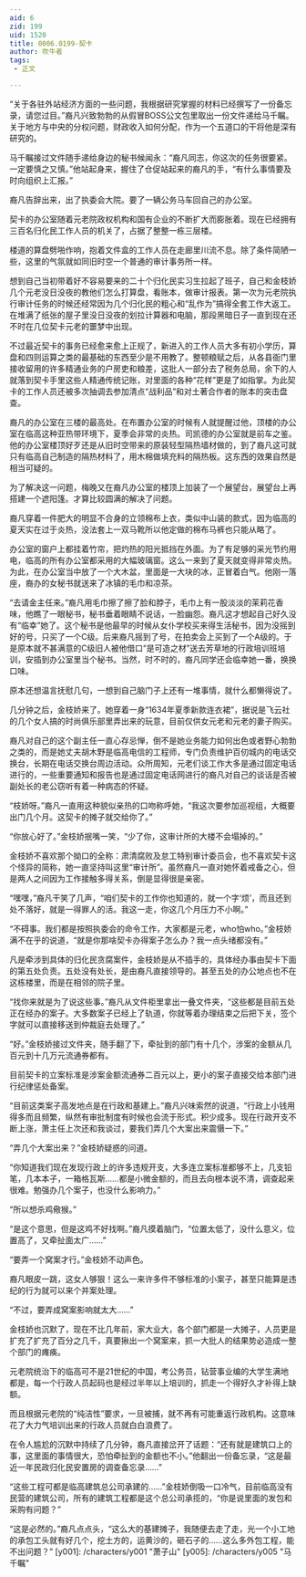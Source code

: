 ```yaml
---
aid: 6
zid: 199
uid: 1520
title: 0006.0199-契卡
author: 吹牛者
tags: 
 - 正文

---
```




  “关于各驻外站经济方面的一些问题，我根据研究掌握的材料已经撰写了一份备忘录，请您过目。”裔凡兴致勃勃的从假冒BOSS公文包里取出一份文件递给马千瞩。关于地方与中央的分权问题，财政收入如何分配，作为一个五道口的干将他是深有研究的。

  马千瞩接过文件随手递给身边的秘书候闻永：“裔凡同志，你这次的任务很要紧。一定要慎之又慎。”他站起身来，握住了仓促站起来的裔凡的手，“有什么事情要及时向组织上汇报。”

  裔凡告辞出来，出了执委会大院。要了一辆公务马车回自己的办公室。

  契卡的办公室随着元老院政权机构和国有企业的不断扩大而膨胀着。现在已经拥有三百名归化民工作人员的机关了，占据了整整一栋三层楼。

  楼道的算盘劈啪作响，抱着文件盒的工作人员在走廊里川流不息。除了条件简陋一些，这里的气氛就如同旧时空一个普通的审计事务所一样。

  想到自己当初带着好不容易要来的二十个归化民实习生拉起了班子，自己和金枝娇几个元老没日没夜的教他们怎么打算盘，看账本，做审计报表。第一次为元老院执行审计任务的时候还经常因为几个归化民的粗心和“乱作为”搞得全套工作大返工。在堆满了纸张的屋子里没日没夜的划拉计算器和电脑，那段黑暗日子一直到现在还不时在几位契卡元老的噩梦中出现。

  不过最近契卡的事务已经愈来愈上正规了，新进入的工作人员大多有初小学历，算盘和四则运算之类的最基础的东西至少是不用教了。整顿粮赋之后，从各县衙门里接收留用的许多精通业务的户房吏和粮差，这批人一部分去了税务总局，余下的人就落到契卡手里这些人精通传统记账，对里面的各种“花样”更是了如指掌。为此契卡的工作人员还被多次抽调去参加清点“战利品”和对土著合作者的账本的突击盘查。

  裔凡的办公室在三楼的最高处。在布置办公室的时候有人就提醒过他，顶楼的办公室在临高这种亚热带环境下，夏季会非常的炎热。司凯德的办公室就是前车之鉴。他的办公室楼顶好歹还是从旧时空带来的原装轻型隔热墙材做的，到了裔凡这可就只有临高自己制造的隔热材料了，用木棉做填充料的隔热板。这东西的效果自然是相当可疑的。

  为了解决这一问题，梅晚又在裔凡办公室的楼顶上加装了一个展望台，展望台上再搭建一个遮阳篷。才算比较圆满的解决了问题。

  裔凡穿着一件肥大的明显不合身的立领棉布上衣，类似中山装的款式，因为临高的夏天实在过于炎热，没法套上一双马靴所以他定做的棉布马裤也只能从略了。

  办公室的窗户上都挂着竹帘，把灼热的阳光抵挡在外面。为了有足够的采光节约用电，临高的所有办公室都采用的大幅玻璃窗。这么一来到了夏天就变得非常炎热。为此，在办公室当中放了一个大木盆，里面是一大块的冰，正冒着白气。他刚一落座，裔办的女秘书就送来了冰镇的毛巾和凉茶。

  “去请金主任来。”裔凡用毛巾擦了擦了脸和脖子，毛巾上有一股淡淡的茉莉花香味，他瞧了一眼秘书，秘书垂着眼睛不说话，一脸幽怨。裔凡这才想起自己好久没有“临幸”她了。这个秘书是他最早的时候从女仆学校买来得生活秘书，因为没摇到好的号，只买了一个C级。后来裔凡摇到了号，在拍卖会上买到了一个A级的。于是原本就不甚满意的C级旧人被他借口“是可造之材”送去芳草地的行政培训班培训，安插到办公室里当个秘书。当然，时不时的，裔凡同学还会临幸她一番，换换口味。

  原本还想温言抚慰几句，一想到自己脑门子上还有一堆事情，就什么都懒得说了。

  几分钟之后，金枝娇来了。她穿着一身“1634年夏季新款连衣裙”，据说是飞云社的几个女人搞的时尚俱乐部里弄出来的玩意，目前仅供女元老和元老的妻子购买。

  裔凡对自己的这个副主任一直心存忌惮，倒不是她业务能力如何出色或者野心勃勃之类的，而是她丈夫胡木野是临高电信的工程师，专门负责维护百仞城内的电话交换台，长期在电话交换台周边活动。众所周知，元老们谈工作大多是通过固定电话进行的，一些重要通知和报告也是通过固定电话网进行的裔凡对自己的谈话是否被副处长的老公窃听有着一种病态的怀疑。

  “枝娇呀。”裔凡一直用这种貌似亲热的口吻称呼她，“我这次要参加巡视组，大概要出门几个月。这契卡的摊子就交给你了。”

  “你放心好了。”金枝娇抿嘴一笑，“少了你，这审计所的大楼不会塌掉的。”

  金枝娇不喜欢那个拗口的全称：肃清腐败及怠工特别审计委员会，也不喜欢契卡这个怪异的简称，她一直坚持叫这里“审计所”。虽然裔凡一直对她怀着戒备之心，但是两人之间因为工作接触多得关系，倒是显得很是亲密。

  “嘿嘿，”裔凡干笑了几声，“咱们契卡的工作你也知道的，就一个字‘烦’，而且还到处不落好，就是一得罪人的活。我这一走，你这几个月压力不小啊。”

  “不碍事。我们都是按照执委会的命令工作，大家都是元老，who怕who。”金枝娇满不在乎的说道，“就是你那啥契卡办得案子怎么办？我一点头绪都没有。”

  凡是牵涉到具体的归化民贪腐案件，金枝娇是从不插手的，具体经办事由契卡下面的第五处负责。五处没有处长，是由裔凡直接领导的。甚至五处的办公地点也不在这栋楼里，而是在相邻的院子里。

  “找你来就是为了说这些事。”裔凡从文件柜里拿出一叠文件夹，“这些都是目前五处正在经办的案子。大多数案子已经上了轨道，你就等着办理结束之后把下关，签个字就可以直接移送到仲裁庭去处理了。”

  “好。”金枝娇接过文件夹，随手翻了下，牵扯到的部门有十几个，涉案的金额从几百元到十几万元流通券都有。

  目前契卡的立案标准是涉案金额流通券二百元以上，更小的案子直接交给本部门进行纪律惩处备案。

  “目前这类案子高发地点是在行政和基建上。”裔凡兴味索然的说道，“行政上小钱用得多而且频繁，纵然有审批制度有时候也会流于形式。积少成多。现在行政开支不断上涨，萧主任上次还和我谈过，要我们弄几个大案出来震慑一下。”

  “弄几个大案出来？”金枝娇疑惑的问道。

  “你知道我们现在发现行政上的许多违规开支，大多连立案标准都够不上，几支铅笔，几本本子，一箱格瓦斯……都是小微金额的，而且去向根本说不清，调查起来很难。勉强办几个案子，也没什么影响力。”

  “所以想杀鸡儆猴。”

  “是这个意思，但是这鸡不好找啊。”裔凡摸着脑门，“位置太低了，没什么意义，位置高了，又牵扯面太广……”

  “要弄一个窝案才行。”金枝娇不动声色。

  裔凡眼皮一跳，这女人够狠！这么一来许多件不够标准的小案子，甚至只能算是违纪的行为就可以来个并案处理。

  “不过，要弄成窝案影响就太大……”

  金枝娇也沉默了，现在不比几年前，家大业大，各个部门都是一大摊子，人员更是扩充了扩充了百分之几千，真要揪出一个窝案来，抓一大批人的结果势必造成一整个部门的瘫痪。

  元老院统治下的临高可不是21世纪的中国，考公务员，钻营事业编的大学生满地都是，每一个行政人员起码也是经过半年以上培训的，抓走一个得好久才补得上缺额。

  而且根据元老院的“纯洁性”要求，一旦被捕，就不再有可能重返行政机构。这意味花了大力气培训出来的行政人员就白白浪费了。

  在令人尴尬的沉默中持续了几分钟，裔凡直接岔开了话题：“还有就是建筑口上的事，这里面的事情很大，恐怕牵扯到的金额也不小。”他翻出一份备忘录，“这是最近一年民政归化民安置房的调查备忘录……”

  “这些工程可都是临高建筑总公司承建的……”金枝娇倒吸一口冷气，目前临高没有民营的建筑公司，所有的建筑工程都是这个总公司承揽的，“你是说里面的发包和采购有问题？”

  “这是必然的。”裔凡点点头，“这么大的基建摊子，我随便去走了走，光一个小工地的承包工头就有好几个，挖土方的，运黄沙的，砸石子的……这么多外包工程，能不出问题？”
[y001]: /characters/y001 "萧子山"
[y005]: /characters/y005 "马千瞩"


